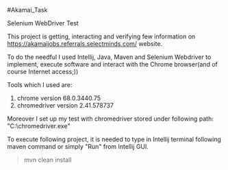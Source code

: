 #Akamai_Task

Selenium WebDriver Test

This project is getting, interacting and verifying few information on https://akamaijobs.referrals.selectminds.com/ website.

To do the needful I used Intellij, Java, Maven and Selenium Webdriver to implement, execute software and interact with the Chrome browser(and of course Internet access;))

Tools which I used are:
1) chrome version 68.0.3440.75
2) chromedriver version 2.41.578737

Moreover I set up my test with chromedriver stored under following path: 
"C:\chromedriver.exe"

To execute following project, it is needed to type in Intellij terminal following maven command or simply "Run" from Intellij GUI.
> mvn clean install
